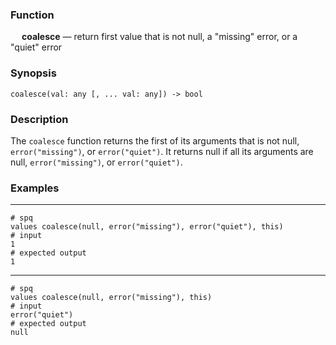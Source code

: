 ### Function

&emsp; **coalesce** &mdash; return first value that is not null, a "missing" error, or a "quiet" error

### Synopsis

```
coalesce(val: any [, ... val: any]) -> bool
```

### Description

The `coalesce` function returns the first of its arguments that is not null,
`error("missing")`, or `error("quiet")`.  It returns null if all its arguments
are null, `error("missing")`, or `error("quiet")`.

### Examples

---

```mdtest-spq
# spq
values coalesce(null, error("missing"), error("quiet"), this)
# input
1
# expected output
1
```

---

```mdtest-spq
# spq
values coalesce(null, error("missing"), this)
# input
error("quiet")
# expected output
null
```

